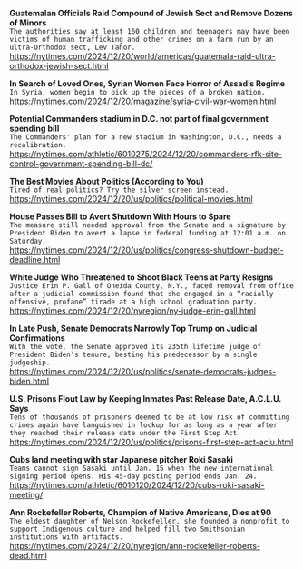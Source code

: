 **Guatemalan Officials Raid Compound of Jewish Sect and Remove Dozens of Minors**\
`The authorities say at least 160 children and teenagers may have been victims of human trafficking and other crimes on a farm run by an ultra-Orthodox sect, Lev Tahor.`\
https://nytimes.com/2024/12/20/world/americas/guatemala-raid-ultra-orthodox-jewish-sect.html

**In Search of Loved Ones, Syrian Women Face Horror of Assad’s Regime**\
`In Syria, women begin to pick up the pieces of a broken nation.`\
https://nytimes.com/2024/12/20/magazine/syria-civil-war-women.html

**Potential Commanders stadium in D.C. not part of final government spending bill**\
`The Commanders' plan for a new stadium in Washington, D.C., needs a recalibration.`\
https://nytimes.com/athletic/6010275/2024/12/20/commanders-rfk-site-control-government-spending-bill-dc/

**The Best Movies About Politics (According to You)**\
`Tired of real politics? Try the silver screen instead.`\
https://nytimes.com/2024/12/20/us/politics/political-movies.html

**House Passes Bill to Avert Shutdown With Hours to Spare**\
`The measure still needed approval from the Senate and a signature by President Biden to avert a lapse in federal funding at 12:01 a.m. on Saturday.`\
https://nytimes.com/2024/12/20/us/politics/congress-shutdown-budget-deadline.html

**White Judge Who Threatened to Shoot Black Teens at Party Resigns**\
`Justice Erin P. Gall of Oneida County, N.Y., faced removal from office after a judicial commission found that she engaged in a “racially offensive, profane” tirade at a high school graduation party.`\
https://nytimes.com/2024/12/20/nyregion/ny-judge-erin-gall.html

**In Late Push, Senate Democrats Narrowly Top Trump on Judicial Confirmations**\
`With the vote, the Senate approved its 235th lifetime judge of President Biden’s tenure, besting his predecessor by a single judgeship.`\
https://nytimes.com/2024/12/20/us/politics/senate-democrats-judges-biden.html

**U.S. Prisons Flout Law by Keeping Inmates Past Release Date, A.C.L.U. Says**\
`Tens of thousands of prisoners deemed to be at low risk of committing crimes again have languished in lockup for as long as a year after they reached their release date under the First Step Act.`\
https://nytimes.com/2024/12/20/us/politics/prisons-first-step-act-aclu.html

**Cubs land meeting with star Japanese pitcher Roki Sasaki**\
`Teams cannot sign Sasaki until Jan. 15 when the new international signing period opens. His 45-day posting period ends Jan. 24.`\
https://nytimes.com/athletic/6010120/2024/12/20/cubs-roki-sasaki-meeting/

**Ann Rockefeller Roberts, Champion of Native Americans, Dies at 90**\
`The eldest daughter of Nelson Rockefeller, she founded a nonprofit to support Indigenous culture and helped fill two Smithsonian institutions with artifacts.`\
https://nytimes.com/2024/12/20/nyregion/ann-rockefeller-roberts-dead.html

